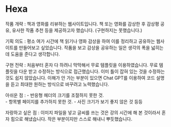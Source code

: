 # Hexa
작품 개략 : 책과 영화를 리뷰하는 웹사이트입니다. 책 또는 영화를 감상한 후 감상평 공유, 유사한 작품 추천 등을 제공하고자 했습니다. (구현하지는 못했습니다.)

기획 의도 : 평소 여가 시간에 책 읽기나 영화 감상을 하여 이를 정리하고 공유하는 웹사이트를 만들어보고 싶었습니다. 작품을 보고 감상을 공유하는 일은 생각의 폭을 넓히는 데 도움을 준다고 생각합니다.

구현 전략 : 처음부터 혼자 다 하려니 막막해서 무료 템플릿을 이용하였습니다. 무료 템플릿을 다운 받고 수정하는 방식으로 접근했습니다. 이미 틀이 잡혀 있는 것을 수정하는 것도 쉽지 않았습니다. 이해가 안 가는 부분이 있으면 Chat GPT를 이용하여 코드 설명을 듣고 최대한 원하는 방식으로 바꾸려고 노력했습니다. 

아쉬운 점 : - 반응형 헤더의 크기를 조절하지 못한 것.	
		        - 항목별 페이지를 추가하지 못한 것.
	        	- 사진 크기가 보기 좋지 않은 것 등등

자랑하고 싶은 점 : 이미지 파일을 넣고 글씨를 쓰는 것은 강의 시간에 해 본 것이라서 혼자 힘으로 해냈습니다. 작은 부분이지만 스스로 해내니 뿌듯했습니다.

